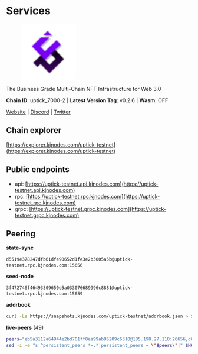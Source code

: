 # Services

<figure><img src="https://raw.githubusercontent.com/kj89/cosmos-images/main/logos/uptick.png" width="150" alt=""><figcaption></figcaption></figure>

The Business Grade Multi-Chain NFT Infrastructure for Web 3.0

**Chain ID**: uptick_7000-2 | **Latest Version Tag**: v0.2.6 | **Wasm**: OFF

[Website](https://uptick.network) | [Discord](https://discord.gg/UzeHS7fu5H) | [Twitter](https://twitter.com/uptickproject)




## Chain explorer
[https://explorer.kjnodes.com/uptick-testnet](https://explorer.kjnodes.com/uptick-testnet)

## Public endpoints

* api: [https://uptick-testnet.api.kjnodes.com](https://uptick-testnet.api.kjnodes.com)
* rpc: [https://uptick-testnet.rpc.kjnodes.com](https://uptick-testnet.rpc.kjnodes.com)
* grpc: [https://uptick-testnet.grpc.kjnodes.com](https://uptick-testnet.grpc.kjnodes.com)

## Peering

**state-sync**

```text
d5519e378247dfb61dfe90652d1fe3e2b3005a5b@uptick-testnet.rpc.kjnodes.com:15656
```

**seed-node**

```text
3f472746f46493309650e5a033076689996c8881@uptick-testnet.rpc.kjnodes.com:15659
```

**addrbook**
```bash
curl -Ls https://snapshots.kjnodes.com/uptick-testnet/addrbook.json > $HOME/.uptickd/config/addrbook.json
```

**live-peers** (49)
```bash
peers="eb5a3112a64944e2bd701ff8aa99ab95209c6310@185.198.27.110:26656,d8777278648d8fc93800692a8b96a7f104df4f9a@194.163.135.127:26656,7849e4320385434b0828a3e0206a3b69767393f6@65.109.91.227:26656,a489dcbd4c5b7ef20d77c51dba217e85c631f463@65.108.105.48:20456,dedd92019e364182bc24e7d4052fd7cefa94a976@65.108.200.60:20656,d5519e378247dfb61dfe90652d1fe3e2b3005a5b@65.109.68.190:15656,a818920590d15226a206ec4c73b1c5c20c56a435@65.21.134.202:26666,11995495f726f4e4c2ab74862fdb30e87c167448@65.108.195.235:27656,af5262526a0800a29a0a7194e1488a9fa62d0005@195.3.223.208:26656,fb2308819cefcdd8a74e957f82156625c47c42bc@65.108.229.95:26656,94734f927b16ff91f5e45875396295d6173ca918@74.50.70.118:11574,d0a53deabbc668a5bade8fc8b92cb9b0cba48c94@65.109.117.229:36656,7dace139a0389ca95c5eda64ddf19a01e6d60d02@95.214.52.206:26656,1c66685cbf5c8dc0a739eb57c896d35eb2eed17c@141.94.139.233:28656,b483acbcae7ccd1244f588144245e9d1124c3de5@88.99.56.200:26666,7a4f1c0baa2ff31c02163fb658c4eb8d119193c7@95.214.52.173:18656,b14b4e3a46180eccf00d816aed5338db925e2237@185.225.191.149:26656,737e25ce01c94b20bdcb3d9ce642837ae7f4069a@135.181.116.9:31301,49c86b1fdc3f99ac3108904aef4f64297f3f1415@209.222.97.81:26656,661e4acbdb446e543e5e86831b5750df829bc0e0@65.109.19.146:26656,40a93c4be9e2dcb155d60e174c0e00d6808283e7@65.109.52.56:26656,883d6557bef1bae68c4fb569078caf0cf4c45bdd@142.132.202.50:26651,bf3c106311f79ac69d7dd6adf57a632e03632cb6@209.126.2.184:26656,f3d23c953393f339d04929eb4e9db1a37dc20898@65.109.232.45:26656,2298edffe9306e4d9370233c1d29dab567829095@144.91.78.28:26656,639831661a14e798a3928eb3abc0a6329a172e9c@65.109.112.178:28656,00242af3dded97bb8380c9b9d98457ea7879e0c0@198.204.255.155:26656,8f6fbc1a1119f5827e1768aca3577724460fb61f@157.90.213.40:26656,52cdb51fe8692dea11de23b8c97c9d947a6eb1c2@51.222.44.116:10656,ea3d5313e318da0b395b017a6ba7edffc1c93716@23.92.79.34:26766,d42cf28de5fcf5786d78fce2936633c9eb927b2e@65.109.84.214:56656,70c19420bb2d40c5a6c3466c69ead6e0877b9cc7@45.85.250.108:26656,e9fee55fdf6668e4e04927cdd85bbbbc9e9e43b1@209.145.62.101:26656,1cc42ab449f3e3877d8f69ad78182cf9e07c2475@75.119.159.159:29656,58cf2af0e94d7c55473a1e98225a6ff25baa0402@65.21.4.10:15656,5739ae6fab71ec95fb3112f4d1ea2845782fa9f7@54.92.137.6:26656,45f58ce671967a10933ea3e2279be03f0ebcb42c@85.114.134.219:16656,7840c994f5d84bf114ebb10ba704ded1c1bd12fd@65.109.112.20:11054,07df6fd3f41c4bda761931831439ab248eb3dae4@91.223.3.190:55056,5badbf826e75a2afc216023dd2e7b8ad0eeb9fa6@136.243.88.91:7060,9fda526bd693e6b35a877a087f0061d4f20a7fba@65.108.108.52:20656,0d97e3e88b7560c5169b1c69091ca2f9f22477e6@185.48.24.106:27656,dd8080d9ea1f3830370a4f51ca6fe858a3d32191@65.108.72.253:11656,b9e0210809b9dfc9cd299c6e83116d7fa45c6e27@65.109.68.93:46656,6af07daddb8a57c01d05d8c0894f8293a41090d0@185.245.183.122:26656,962d620d21ce5caba3e765501dd9b309cfac234f@78.31.64.11:26356,2c952455a0e425081b54855091ab84c1fe73c4bc@65.108.231.124:10656,e24bde7fe207160442fe6b93ee376a739def5757@51.222.248.153:26656,5279dd29f49dc5b0b27802af0d475294144c8e6f@65.109.6.21:26656"
sed -i -e "s|^persistent_peers *=.*|persistent_peers = \"$peers\"|" $HOME/.uptickd/config/config.toml
```
